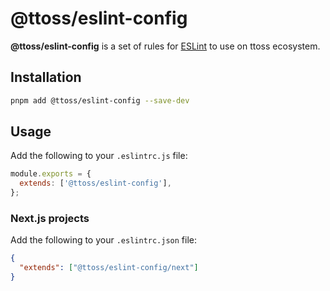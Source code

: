 # @ttoss/eslint-config

**@ttoss/eslint-config** is a set of rules for [ESLint](https://eslint.org/) to use on ttoss ecosystem.

## Installation

```bash
pnpm add @ttoss/eslint-config --save-dev
```

## Usage

Add the following to your `.eslintrc.js` file:

```js
module.exports = {
  extends: ['@ttoss/eslint-config'],
};
```

### Next.js projects

Add the following to your `.eslintrc.json` file:

```json
{
  "extends": ["@ttoss/eslint-config/next"]
}
```
